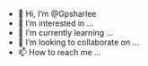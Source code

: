 - 👋 Hi, I’m @Gpsharlee
- 👀 I’m interested in ...
- 🌱 I’m currently learning ...
- 💞️ I’m looking to collaborate on ...
- 📫 How to reach me ...

<!---
Gpsharlee/Gpsharlee is a ✨ special ✨ repository because its `README.md` (this file) appears on your GitHub profile.
You can click the Preview link to take a look at your changes.
--->
